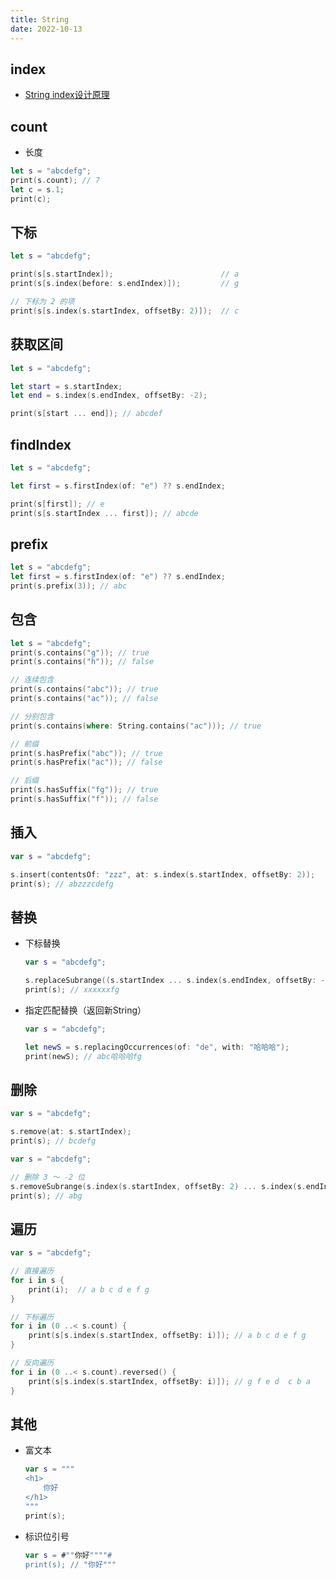 ```yaml
---
title: String
date: 2022-10-13
---
```

## index
* [String index设计原理](https://kemchenj.github.io/2019-10-07/)
## count
* 长度
```swift
let s = "abcdefg";
print(s.count); // 7
let c = s.1;
print(c);
```
## 下标
```swift
let s = "abcdefg";

print(s[s.startIndex]);                        // a
print(s[s.index(before: s.endIndex)]);         // g

// 下标为 2 的项
print(s[s.index(s.startIndex, offsetBy: 2)]);  // c
```
## 获取区间
```swift
let s = "abcdefg";

let start = s.startIndex;
let end = s.index(s.endIndex, offsetBy: -2);

print(s[start ... end]); // abcdef
```
## findIndex
```swift
let s = "abcdefg";

let first = s.firstIndex(of: "e") ?? s.endIndex;

print(s[first]); // e
print(s[s.startIndex ... first]); // abcde
```
## prefix
```swift
let s = "abcdefg";
let first = s.firstIndex(of: "e") ?? s.endIndex;
print(s.prefix(3)); // abc
```
## 包含
```swift
let s = "abcdefg";
print(s.contains("g")); // true
print(s.contains("h")); // false

// 连续包含
print(s.contains("abc")); // true
print(s.contains("ac")); // false

// 分别包含
print(s.contains(where: String.contains("ac"))); // true

// 前缀
print(s.hasPrefix("abc")); // true
print(s.hasPrefix("ac")); // false

// 后缀
print(s.hasSuffix("fg")); // true
print(s.hasSuffix("f")); // false
```
## 插入
```swift
var s = "abcdefg";

s.insert(contentsOf: "zzz", at: s.index(s.startIndex, offsetBy: 2));
print(s); // abzzzcdefg
```
## 替换
* 下标替换
    ```swift
    var s = "abcdefg";

    s.replaceSubrange((s.startIndex ... s.index(s.endIndex, offsetBy: -3)), with: "xxxxxx");
    print(s); // xxxxxxfg
    ```
* 指定匹配替换（返回新String）
    ```swift
    var s = "abcdefg";

    let newS = s.replacingOccurrences(of: "de", with: "哈哈哈");
    print(newS); // abc哈哈哈fg
    ```
## 删除
```swift
var s = "abcdefg";

s.remove(at: s.startIndex);
print(s); // bcdefg
```
```swift
var s = "abcdefg";

// 删除 3 ～ -2 位
s.removeSubrange(s.index(s.startIndex, offsetBy: 2) ... s.index(s.endIndex, offsetBy: -3));
print(s); // abg
```
## 遍历
```swift
var s = "abcdefg";

// 直接遍历
for i in s {
    print(i);  // a b c d e f g
}

// 下标遍历
for i in (0 ..< s.count) {
    print(s[s.index(s.startIndex, offsetBy: i)]); // a b c d e f g
}

// 反向遍历
for i in (0 ..< s.count).reversed() {
    print(s[s.index(s.startIndex, offsetBy: i)]); // g f e d  c b a
}
```
## 其他
* 富文本
    ```swift
    var s = """
    <h1>
        你好
    </h1>
    """
    print(s);
    ```
* 标识位引号
    ```swift
    var s = #""你好""""#
    print(s); // "你好"""
    ```